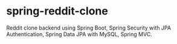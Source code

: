 # spring-reddit-clone
Reddit clone backend using Spring Boot, Spring Security with JPA Authentication, Spring Data JPA with MySQL, Spring MVC.